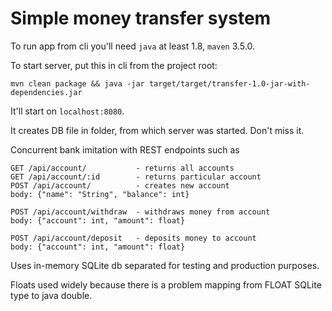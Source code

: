 # Simple money transfer system


To run app from cli you'll need `java` at least 1.8, `maven` 3.5.0.

To start server, put this in cli from the project root: 
```
mvn clean package && java -jar target/target/transfer-1.0-jar-with-dependencies.jar
```
It'll start on `localhost:8080`.

It creates DB file in folder, from which server was started.
Don't miss it.


Concurrent bank imitation with REST endpoints such as
```
GET /api/account/           - returns all accounts
GET /api/account/:id        - returns particular account
POST /api/account/          - creates new account
body: {"name": "String", "balance": int}

POST /api/account/withdraw  - withdraws money from account
body: {"account": int, "amount": float}

POST /api/account/deposit   - deposits money to account
body: {"account": int, "amount": float}
```

Uses in-memory SQLite db separated for testing and production purposes. 

Floats used widely because there is a problem mapping
from FLOAT SQLite type to java double.